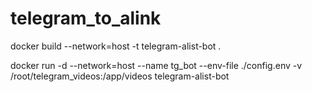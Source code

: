 <!--
 * @Date: 2025-09-06 14:09:13
 * @LastEditors: 马艳龙 myl86898244@gmail.com
 * @LastEditTime: 2025-09-06 14:19:50
 * @FilePath: \telegram_to_alink\README.md
-->
# telegram_to_alink

docker build --network=host -t telegram-alist-bot .

docker run -d  --network=host   --name tg_bot   --env-file ./config.env   -v /root/telegram_videos:/app/videos   telegram-alist-bot